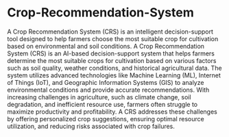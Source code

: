 # Crop-Recommendation-System
A Crop Recommendation System  (CRS) is an intelligent decision-support tool designed to help farmers choose the most suitable crop  for cultivation based on environmental and soil conditions.
A Crop Recommendation System (CRS) is an AI-based decision-support system that helps farmers 
determine the most suitable crops for cultivation based on various factors such as soil quality, weather 
conditions, and historical agricultural data. The system utilizes advanced technologies like Machine 
Learning (ML), Internet of Things (IoT), and Geographic Information Systems (GIS) to analyze 
environmental conditions and provide accurate recommendations. 
With increasing challenges in agriculture, such as climate change, soil degradation, and inefficient 
resource use, farmers often struggle to maximize productivity and profitability. A CRS addresses these 
challenges by offering personalized crop suggestions, ensuring optimal resource utilization, and 
reducing risks associated with crop failures.
